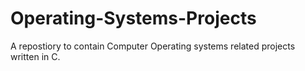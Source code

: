 # Operating-Systems-Projects
A repostiory to contain Computer Operating systems related projects written in C. 
